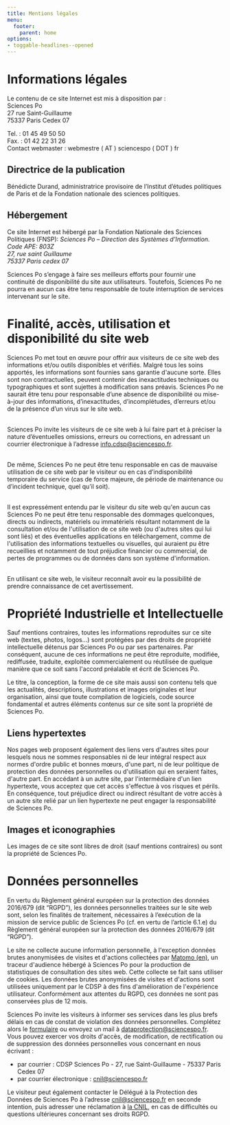 ```yaml
---
title: Mentions légales
menu:
  footer:
    parent: home
options:
- toggable-headlines--opened
---
```


# Informations légales

Le contenu de ce site Internet est mis à disposition par :<br>
Sciences Po<br>
27 rue Saint-Guillaume<br>
75337 Paris Cedex 07<br>

Tel. : 01 45 49 50 50<br>
Fax. : 01 42 22 31 26<br>
Contact webmaster : webmestre ( AT ) sciencespo ( DOT ) fr<br>

## Directrice de la publication

Bénédicte Durand, administratrice provisoire de l’Institut d’études politiques de Paris et de la Fondation nationale des sciences politiques.

## Hébergement

Ce site Internet est hébergé par la Fondation Nationale des Sciences Politiques (FNSP):
<i>Sciences Po – Direction des Systèmes d’Information.<br>
Code APE: 803Z<br>
27, rue saint Guillaume<br>
75337 Paris cedex 07</i><br>

Sciences Po s’engage à faire ses meilleurs efforts pour fournir une continuité de disponibilité du site aux utilisateurs. Toutefois, Sciences Po ne pourra en aucun cas être tenu responsable de toute interruption de services intervenant sur le site.

#  Finalité, accès, utilisation et disponibilité du site web

Sciences Po met tout en œuvre pour offrir aux visiteurs de ce site web des informations et/ou outils disponibles et vérifiés. Malgré tous les soins apportés, les informations sont fournies sans garantie d'aucune sorte. Elles sont non contractuelles, peuvent contenir des inexactitudes techniques ou typographiques et sont sujettes à modification sans préavis. Sciences Po ne saurait être tenu pour responsable d’une absence de disponibilité ou mise-à-jour des informations, d’inexactitudes, d’incomplétudes, d’erreurs et/ou de la présence d’un virus sur le site web.<br><br>

Sciences Po invite les visiteurs de ce site web à lui faire part et à préciser la nature d’éventuelles omissions, erreurs ou corrections, en adressant un courrier électronique à l’adresse info.cdsp@sciencespo.fr.<br><br>

De même, Sciences Po ne peut être tenu responsable en cas de mauvaise utilisation de ce site web par le visiteur ou en cas d’indisponibilité temporaire du service (cas de force majeure, de période de maintenance ou d’incident technique, quel qu’il soit).<br><br>

Il est expressément entendu par le visiteur du site web qu'en aucun cas Sciences Po ne peut être tenu responsable des dommages quelconques, directs ou indirects, matériels ou immatériels résultant notamment de la consultation et/ou de l'utilisation de ce site web (ou d'autres sites qui lui sont liés) et des éventuelles applications en téléchargement, comme de l'utilisation des informations textuelles ou visuelles, qui auraient pu être recueillies et notamment de tout préjudice financier ou commercial, de pertes de programmes ou de données dans son système d'information.<br><br>

En utilisant ce site web, le visiteur reconnaît avoir eu la possibilité de prendre connaissance de cet avertissement.


#  Propriété Industrielle et Intellectuelle

Sauf mentions contraires, toutes les informations reproduites sur ce site web (textes, photos, logos...) sont protégées par des droits de propriété intellectuelle détenus par Sciences Po ou par ses partenaires. Par conséquent, aucune de ces informations ne peut être reproduite, modifiée, rediffusée, traduite, exploitée commercialement ou réutilisée de quelque manière que ce soit sans l'accord préalable et écrit de Sciences Po.

Le titre, la conception, la forme de ce site mais aussi son contenu tels que les actualités, descriptions, illustrations et images originales et leur organisation, ainsi que toute compilation de logiciels, code source fondamental et autres éléments contenus sur ce site sont la propriété de Sciences Po.

## Liens hypertextes

Nos pages web proposent également des liens vers d'autres sites pour lesquels nous ne sommes responsables ni de leur intégral respect aux normes d'ordre public et bonnes mœurs, d'une part, ni de leur politique de protection des données personnelles ou d'utilisation qui en seraient faites, d'autre part. En accédant à un autre site, par l'intermédiaire d'un lien hypertexte, vous acceptez que cet accès s'effectue à vos risques et périls. En conséquence, tout préjudice direct ou indirect résultant de votre accès à un autre site relié par un lien hypertexte ne peut engager la responsabilité de Sciences Po.

## Images et iconographies

Les images de ce site sont libres de droit (sauf mentions contraires) ou sont la propriété de Sciences Po.

# Données personnelles

En vertu du Règlement général européen sur la protection des données 2016/679 (dit “RGPD”), les données personnelles traitées sur le site web sont, selon les finalités de traitement, nécessaires à l’exécution de la mission de service public de Sciences Po (cf. en vertu de l’article 6.1.e) du Règlement général européen sur la protection des données 2016/679 (dit “RGPD”).

Le site ne collecte aucune information personnelle, à l'exception données brutes anonymisées de visites et d'actions collectées par [Matomo (en)](https://matomo.org/gdpr-analytics/), un traceur d'audience hébergé à Sciences Po pour la production de statistiques de consultation des sites web. Cette collecte se fait sans utiliser de cookies. Les données brutes anonymisées de visites et d'actions sont utilisées uniquement par le CDSP à des fins d'amélioration de l'expérience utilisateur. Conformément aux attentes du RGPD, ces données ne sont pas conservées plus de 12 mois.

Sciences Po invite les visiteurs à informer ses services dans les plus brefs délais en cas de constat de violation des données personnelles. Complétez alors le [formulaire](https://docs.google.com/forms/d/e/1FAIpQLSd9pnlOZCeB_OW00BnhYJUfvWbQsn1CytLtmZXWTapfsGDKIg/viewform) ou envoyez un mail à dataprotection@sciencespo.fr. Vous pouvez exercer vos droits d'accès, de modification, de rectification ou de suppression des données personnelles vous concernant en nous écrivant :

- par courrier : CDSP Sciences Po - 27, rue Saint-Guillaume - 75337 Paris Cedex 07
- par courrier électronique : cnil@sciencespo.fr

Le visiteur peut également contacter le Délégué à la Protection des Données de Sciences Po à l’adresse cnil@sciencespo.fr en seconde intention, puis adresser une réclamation à [la CNIL](https://www.cnil.fr/), en cas de difficultés ou questions ultérieures concernant ses droits RGPD.
